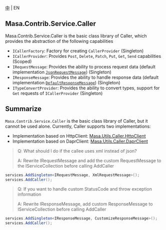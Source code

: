 [中](README.zh-CN.md) | EN

## Masa.Contrib.Service.Caller

Masa.Contrib.Service.Caller is the basic class library of Caller, which provides the abstraction of the following capabilities

* `ICallerFactory`: Factory for creating `CallerProvider` (Singleton)
* `ICallerProvider`: Provides `Post`, `Delete`, `Patch`, `Put`, `Get`, `Send` capabilities (Scoped)
* `IRequestMessage`: Provides the ability to process request data (default implementation [`JsonRequestMessage`](./JsonRequestMessage.cs)) (Singleton)
* `IResponseMessage`: Provides the ability to handle response data (default implementation [`DefaultResponseMessage`](./DefaultResponseMessage.cs)) (Singleton)
* `ITypeConvertProvider`: Provides the ability to convert types, support for `Get` requests of `ICallerProvider` (Singleton)

## Summarize

`Masa.Contrib.Service.Caller` is the basic class library of Caller, but it cannot be used alone. Currently, Caller supports two implementations:

* Implementation based on HttpClient: [Masa.Utils.Caller.HttpClient](../Masa.Utils.Caller.HttpClient/README.md)
* Implementation based on DaprClient: [Masa.Utils.Caller.DaprClient](../Masa.Utils.Caller.DaprClient/README.md)

> Q: What should I do if the callee uses xml instead of json?
>
> A: Rewrite IRequestMessage and add the custom RequestMessage to the IServiceCollection before calling AddCaller

  ```` C#
  services.AddSingleton<IRequestMessage, XmlRequestMessage>();
  services.AddCaller();
  ````

> Q: If you want to handle custom StatusCode and throw exception information
>
> A: Rewrite IResponseMessage, add custom ResponseMessage to IServiceCollection before calling AddCaller

  ```` C#
  services.AddSingleton<IResponseMessage, CustomizeResponseMessage>();
  services.AddCaller();
  ````